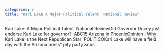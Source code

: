 ```yaml
---
categories: c
title: "Kari Lake A Major Political Talent  National Review"
---
```

Kari Lake: A Major Political Talent&nbsp;&nbsp;National ReviewDid Governor Ducey just endorse Kari Lake for governor?&nbsp;&nbsp;ABC15 Arizona in PhoenixOpinion | Why Kari Lake Is the Next Republican Star&nbsp;&nbsp;POLITICOKari Lake will have a field day with the Arizona press" pity party&nbsp;&nbs